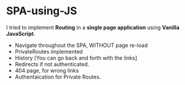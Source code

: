 # SPA-using-JS
I tried to implement **Routing** in a **single page application** using **Vanilla JavaScript**.

- Navigate throughout the SPA, WITHOUT page re-load
- PrivateRoutes implemented 
- History [You can go back and forth with the links]
- Redirects if not authenticated.
- 404 page, for wrong links
- Authentaication for Private Routes.
